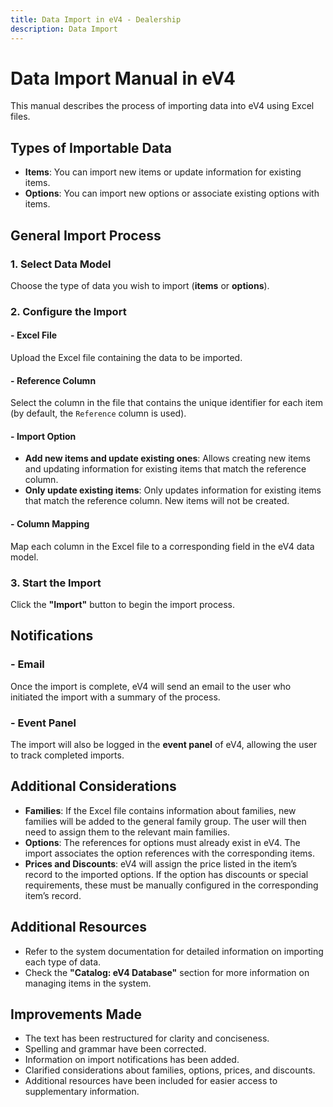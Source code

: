 ```yaml
---
title: Data Import in eV4 - Dealership
description: Data Import
---
```


# Data Import Manual in eV4

This manual describes the process of importing data into eV4 using Excel files.

## Types of Importable Data

- **Items**: You can import new items or update information for existing items.
- **Options**: You can import new options or associate existing options with items.

## General Import Process

### 1. Select Data Model
Choose the type of data you wish to import (**items** or **options**).

### 2. Configure the Import

#### - **Excel File**
Upload the Excel file containing the data to be imported.

#### - **Reference Column**
Select the column in the file that contains the unique identifier for each item (by default, the `Reference` column is used).

#### - **Import Option**
- **Add new items and update existing ones**: Allows creating new items and updating information for existing items that match the reference column.
- **Only update existing items**: Only updates information for existing items that match the reference column. New items will not be created.

#### - **Column Mapping**
Map each column in the Excel file to a corresponding field in the eV4 data model.

### 3. Start the Import
Click the **"Import"** button to begin the import process.

## Notifications

### - **Email**
Once the import is complete, eV4 will send an email to the user who initiated the import with a summary of the process.

### - **Event Panel**
The import will also be logged in the **event panel** of eV4, allowing the user to track completed imports.

## Additional Considerations

- **Families**: If the Excel file contains information about families, new families will be added to the general family group. The user will then need to assign them to the relevant main families.
- **Options**: The references for options must already exist in eV4. The import associates the option references with the corresponding items.
- **Prices and Discounts**: eV4 will assign the price listed in the item’s record to the imported options. If the option has discounts or special requirements, these must be manually configured in the corresponding item’s record.

## Additional Resources

- Refer to the system documentation for detailed information on importing each type of data.
- Check the **"Catalog: eV4 Database"** section for more information on managing items in the system.

## Improvements Made

- The text has been restructured for clarity and conciseness.
- Spelling and grammar have been corrected.
- Information on import notifications has been added.
- Clarified considerations about families, options, prices, and discounts.
- Additional resources have been included for easier access to supplementary information.
